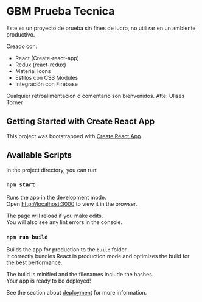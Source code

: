 # GBM Prueba Tecnica

Este es un proyecto de prueba sin fines de lucro, no utilizar en un ambiente productivo.

Creado con:
- React (Create-react-app)
- Redux (react-redux)
- Material Icons
- Estilos con CSS Modules
- Integración con Firebase

Cualquier retroalimentacion o comentario son bienvenidos.
Atte: Ulises Torner

## Getting Started with Create React App

This project was bootstrapped with [Create React App](https://github.com/facebook/create-react-app).

## Available Scripts

In the project directory, you can run:

### `npm start`

Runs the app in the development mode.\
Open [http://localhost:3000](http://localhost:3000) to view it in the browser.

The page will reload if you make edits.\
You will also see any lint errors in the console.

### `npm run build`

Builds the app for production to the `build` folder.\
It correctly bundles React in production mode and optimizes the build for the best performance.

The build is minified and the filenames include the hashes.\
Your app is ready to be deployed!

See the section about [deployment](https://facebook.github.io/create-react-app/docs/deployment) for more information.
